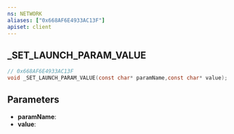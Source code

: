 ```yaml
---
ns: NETWORK
aliases: ["0x668AF6E4933AC13F"]
apiset: client
---
```

## _SET_LAUNCH_PARAM_VALUE

```c
// 0x668AF6E4933AC13F
void _SET_LAUNCH_PARAM_VALUE(const char* paramName,const char* value);
```


## Parameters
* **paramName**:
* **value**: